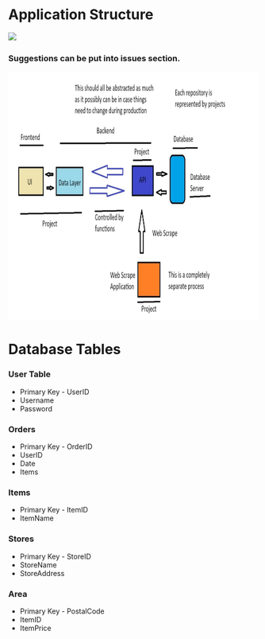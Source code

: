 # Application Structure
<img src="https://img.shields.io/badge/Still_In Progress-Can_Change-orange" /></a>

### Suggestions can be put into issues section.
<img src="Application_Frugl_Structure.jpg" width=1000 height=500/>

# Database Tables

### User Table
- Primary Key - UserID
- Username
- Password

### Orders
- Primary Key - OrderID
- UserID
- Date
- Items

### Items
- Primary Key - ItemID
- ItemName

### Stores
- Primary Key - StoreID
- StoreName
- StoreAddress

### Area
- Primary Key - PostalCode
- ItemID
- ItemPrice
